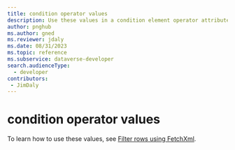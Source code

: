 ```yaml
---
title: condition operator values
description: Use these values in a condition element operator attribute to specify how to evaluate the condition.
author: pnghub
ms.author: gned
ms.reviewer: jdaly
ms.date: 08/31/2023
ms.topic: reference
ms.subservice: dataverse-developer
search.audienceType: 
  - developer
contributors:
 - JimDaly
---
```

# condition operator values

To learn how to use these values, see [Filter rows using FetchXml](../filter-rows.md).
